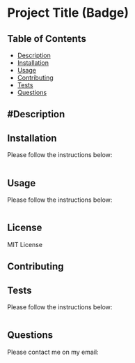 # Project Title (Badge)

## Table of Contents

- [Description](#description)
- [Installation](#installation)
- [Usage](#usage)
- [Contributing](#contributing)
- [Tests](#tests)
- [Questions](#questions)

## #Description

## Installation

Please follow the instructions below:

```

```

## Usage

Please follow the instructions below:

```

```

## License

MIT License

## Contributing

## Tests

Please follow the instructions below:

```

```

## Questions

Please contact me on my email:
